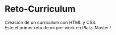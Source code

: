 # Reto-Curriculum
Creación de un curriculum con HTML y CSS.
<br> 
Este el primer reto de mi pre-work en Platzi Master !

